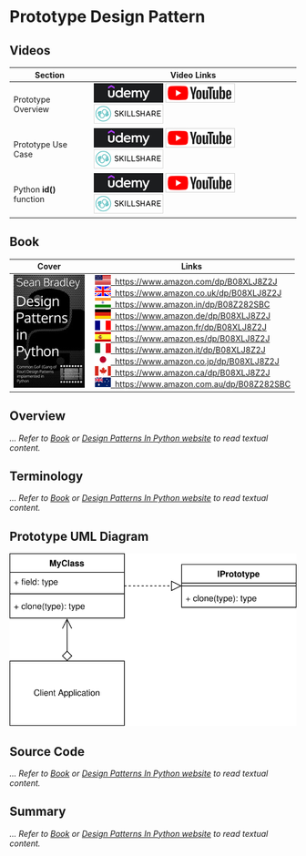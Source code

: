 # Prototype Design Pattern

## Videos

Section | Video Links
-|-
Prototype Overview | <a id="udemyVideoLink" href="https://www.udemy.com/course/design-patterns-in-python/learn/lecture/16396926/?referralCode=7493DBBBF97FF2B0D24D" target="_blank" title="Prototype Overview"><img src="/img/udemy_btn_sm.gif" alt="Prototype Overview"/></a>&nbsp;<a id="ytVideoLink" href="https://youtu.be/2tFv9Rf2XGg&list=PLKWUX7aMnlEJzRvCXnwFEdk_WJDNjMDOo" target="_blank" title="Prototype Overview"><img src="/img/yt_btn_sm.gif" alt="Prototype Overview"/></a>&nbsp;<a id="skillShareVideoLink" href="https://skl.sh/34SM2Xg" target="_blank" title="Prototype Overview"><img src="/img/skillshare_btn_sm.gif" alt="Prototype Overview"/></a>
Prototype Use Case | <a id="udemyVideoLink" href="https://www.udemy.com/course/design-patterns-in-python/learn/lecture/25362134/?referralCode=7493DBBBF97FF2B0D24D" target="_blank" title="Prototype Use Case"><img src="/img/udemy_btn_sm.gif" alt="Prototype Use Case"/></a>&nbsp;<a id="ytVideoLink" href="https://youtu.be/kiMgCLXckU0&list=PLKWUX7aMnlEJzRvCXnwFEdk_WJDNjMDOo" target="_blank" title="Prototype Use Case"><img src="/img/yt_btn_sm.gif" alt="Prototype Use Case"/></a>&nbsp;<a id="skillShareVideoLink" href="https://skl.sh/34SM2Xg" target="_blank" title="Prototype Use Case"><img src="/img/skillshare_btn_sm.gif" alt="Prototype Use Case"/></a>
Python **id()** function | <a id="udemyVideoLink" href="https://www.udemy.com/course/design-patterns-in-python/learn/lecture/25362172/?referralCode=7493DBBBF97FF2B0D24D" target="_blank" title="python id function"><img src="/img/udemy_btn_sm.gif" alt="python id function"/></a>&nbsp;<a id="ytVideoLink" href="https://youtu.be/tgbGqu3OQD8&list=PLKWUX7aMnlEJzRvCXnwFEdk_WJDNjMDOo" target="_blank" title="python id function"><img src="/img/yt_btn_sm.gif" alt="python id function"/></a>&nbsp;<a id="skillShareVideoLink" href="https://skl.sh/34SM2Xg" target="_blank" title="python id function"><img src="/img/skillshare_btn_sm.gif" alt="python id function"/></a>

## Book 

Cover | Links
-|-
![Design Patterns In Python (ASIN : B08XLJ8Z2J)](/img/design_patterns_in_python_book_125x178.jpg) | &nbsp;<a href="https://www.amazon.com/dp/B08XLJ8Z2J"><img src="/img/flag_us.gif">&nbsp; https://www.amazon.com/dp/B08XLJ8Z2J</a><br/>&nbsp;<a href="https://www.amazon.co.uk/dp/B08XLJ8Z2J"><img src="/img/flag_uk.gif">&nbsp; https://www.amazon.co.uk/dp/B08XLJ8Z2J</a><br/>&nbsp;<a href="https://www.amazon.in/dp/B08Z282SBC"><img src="/img/flag_in.gif">&nbsp; https://www.amazon.in/dp/B08Z282SBC</a><br/>&nbsp;<a href="https://www.amazon.de/dp/B08XLJ8Z2J"><img src="/img/flag_de.gif">&nbsp; https://www.amazon.de/dp/B08XLJ8Z2J</a><br/>&nbsp;<a href="https://www.amazon.fr/dp/B08XLJ8Z2J"><img src="/img/flag_fr.gif">&nbsp; https://www.amazon.fr/dp/B08XLJ8Z2J</a><br/>&nbsp;<a href="https://www.amazon.es/dp/B08XLJ8Z2J"><img src="/img/flag_es.gif">&nbsp; https://www.amazon.es/dp/B08XLJ8Z2J</a><br/>&nbsp;<a href="https://www.amazon.it/dp/B08XLJ8Z2J"><img src="/img/flag_it.gif">&nbsp; https://www.amazon.it/dp/B08XLJ8Z2J</a><br/>&nbsp;<a href="https://www.amazon.co.jp/dp/B08XLJ8Z2J"><img src="/img/flag_jp.gif">&nbsp; https://www.amazon.co.jp/dp/B08XLJ8Z2J</a><br/>&nbsp;<a href="https://www.amazon.ca/dp/B08XLJ8Z2J"><img src="/img/flag_ca.gif">&nbsp; https://www.amazon.ca/dp/B08XLJ8Z2J</a><br/>&nbsp;<a href="https://www.amazon.com.au/dp/B08Z282SBC"><img src="/img/flag_au.gif">&nbsp; https://www.amazon.com.au/dp/B08Z282SBC</a>

## Overview

_... Refer to [Book](https://amzn.to/466lBN6) or [Design Patterns In Python website](https://sbcode.net/python/) to read textual content._

## Terminology

_... Refer to [Book](https://amzn.to/466lBN6) or [Design Patterns In Python website](https://sbcode.net/python/) to read textual content._

## Prototype UML Diagram

![Prototype UML Diagram](/img/prototype_concept.svg)

## Source Code

_... Refer to [Book](https://amzn.to/466lBN6) or [Design Patterns In Python website](https://sbcode.net/python/) to read textual content._

## Summary

_... Refer to [Book](https://amzn.to/466lBN6) or [Design Patterns In Python website](https://sbcode.net/python/) to read textual content._